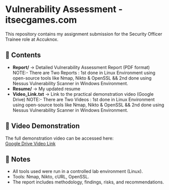 # Vulnerability Assessment - itsecgames.com

This repository contains my assignment submission for the Security Officer Trainee role at Accuknox.

## 📂 Contents
- **Report/** → Detailed Vulnerability Assessment Report (PDF format) NOTE:- There are Two Reports : 1st done in Linux Environment using open-source tools like Nmap, Nikto & OpenSSL && 2nd done using Nessus Vulnerability Scanner in Windows Environment.
- **Resume/** → My updated resume
- **Video_Link.txt** → Link to the practical demonstration video (Google Drive) NOTE:- There are Two Videos : 1st done in Linux Environment using open-source tools like Nmap, Nikto & OpenSSL && 2nd done using Nessus Vulnerability Scanner in Windows Environment.

## 🎥 Video Demonstration
The full demonstration video can be accessed here:  
[Google Drive Video Link](PASTE_YOUR_DRIVE_LINK_HERE)

## 📝 Notes
- All tools used were run in a controlled lab environment (Linux).  
- Tools: Nmap, Nikto, cURL, OpenSSL.  
- The report includes methodology, findings, risks, and recommendations.
